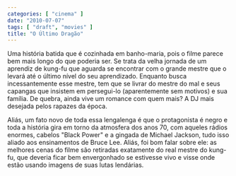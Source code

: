 ```yaml
---
categories: [ "cinema" ]
date: "2010-07-07"
tags: [ "draft", "movies" ]
title: "O Último Dragão"
---
```

Uma história batida que é cozinhada em banho-maria, pois o filme
parece bem mais longo do que poderia ser. Se trata da velha jornada
de um aprendiz de kung-fu que aguarda se encontrar com o grande mestre
que o levará até o último nível do seu aprendizado. Enquanto busca
incessantemente esse mestre, tem que se livrar do mestre do mal e seus
capangas que insistem em persegui-lo (aparentemente sem motivos) e sua
família. De quebra, ainda vive um romance com quem mais? A DJ mais
desejada pelos rapazes da época.

Aliás, um fato novo de toda essa lengalenga é que o protagonista é
negro e toda a história gira em torno da atmosfera dos anos 70, com
aqueles rádios enormes, cabelos "Black Power" e a gingada de Michael
Jackson, tudo isso aliado aos ensinamentos de Bruce Lee. Aliás, foi bom
falar sobre ele: as melhores cenas do filme são retiradas exatamente do
real mestre do kung-fu, que deveria ficar bem envergonhado se estivesse
vivo e visse onde estão usando imagens de suas lutas lendárias.
